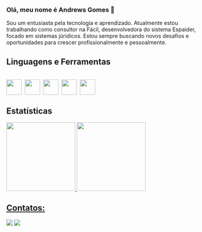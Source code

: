 ### Olá, meu nome é Andrews Gomes :metal:

Sou um entusiasta pela tecnologia e aprendizado. Atualmente estou trabalhando como consultor na Fácil, desenvolvedora do sistema Espaider, focado em sistemas júridicos. Estou sempre buscando novos desafios e oportunidades para crescer profissionalmente e pessoalmente.

## Linguagens e Ferramentas

<div style="display: inline_block"><br>
<img  align="center" loading="lazy" src="https://cdn.jsdelivr.net/gh/devicons/devicon/icons/react/react-original.svg" width="40" height="40"/>&nbsp;
<img  align="center" loading="lazy" src="https://cdn.jsdelivr.net/gh/devicons/devicon/icons/nodejs/nodejs-original.svg" width="40" height="40"/>&nbsp;
<img  align="center" loading="lazy" src="https://cdn.jsdelivr.net/gh/devicons/devicon/icons/javascript/javascript-original.svg" width="40" height="40"/>&nbsp;
<img  align="center" loading="lazy" src="https://cdn.jsdelivr.net/gh/devicons/devicon/icons/html5/html5-original.svg" width="40" height="40"/>&nbsp;
<img  align="center" loading="lazy" src="https://cdn.jsdelivr.net/gh/devicons/devicon/icons/css3/css3-original.svg" width="40" height="40"/>&nbsp;
</div>


## Estatísticas

<div>
<a href="https://github.com/andrewsga89">
<img loading="lazy" height="180em" src="https://github-readme-stats.vercel.app/api/top-langs/?username=andrewsga89&layout=compact&langs_count=7&theme=tokyonight"/>
<img loading="lazy" height="180em" src="https://github-readme-stats.vercel.app/api?username=andrewsga89&show_icons=true&theme=tokyonight"/>
</div>

## Contatos:

<div> 
  <a href = "mailto:andrews.ga89@gmail.com"><img src="https://img.shields.io/badge/-Gmail-%23333?style=for-the-badge&logo=gmail&logoColor=white" target="_blank"></a>
  <a href="https://www.linkedin.com/in/andrews-gomes-de-alcântara-626a459a" target="_blank"><img src="https://img.shields.io/badge/-LinkedIn-%230077B5?style=for-the-badge&logo=linkedin&logoColor=white" target="_blank"></a> 
</div>

<div> 
<a href="https://dev.azure.com/andrewsgomes0078/937c2334-8c0a-4b9e-b9b1-b14bc8057a1f/75db9839-79b1-48a7-8c36-4ccd7cf794d6/_apis/work/boardbadge/2477a142-b68d-4183-8ee1-a03c6eb406ac" target="_blank"></a>
</div>
